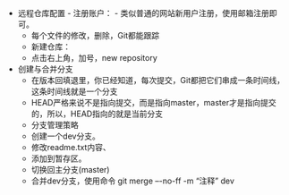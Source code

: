 * 远程仓库配置
				   - 注册账户：
	   -  类似普通的网站新用户注册，使用邮箱注册即可。
   - 每个文件的修改，删除，Git都能跟踪
   - 新建仓库：
   -  点击右上角，加号，new repository
* 创建与合并分支
   - 在版本回填退里，你已经知道，每次提交，Git都把它们串成一条时间线，这条时间线就是一个分支
   - HEAD严格来说不是指向提交，而是指向master，master才是指向提交的，所以，HEAD指向的就是当前分支
   - 分支管理策略
   - 创建一个dev分支。
   - 修改readme.txt内容、
   - 添加到暂存区。
   - 切换回主分支(master)
   - 合并dev分支，使用命令 git merge –-no-ff -m “注释” dev
 

